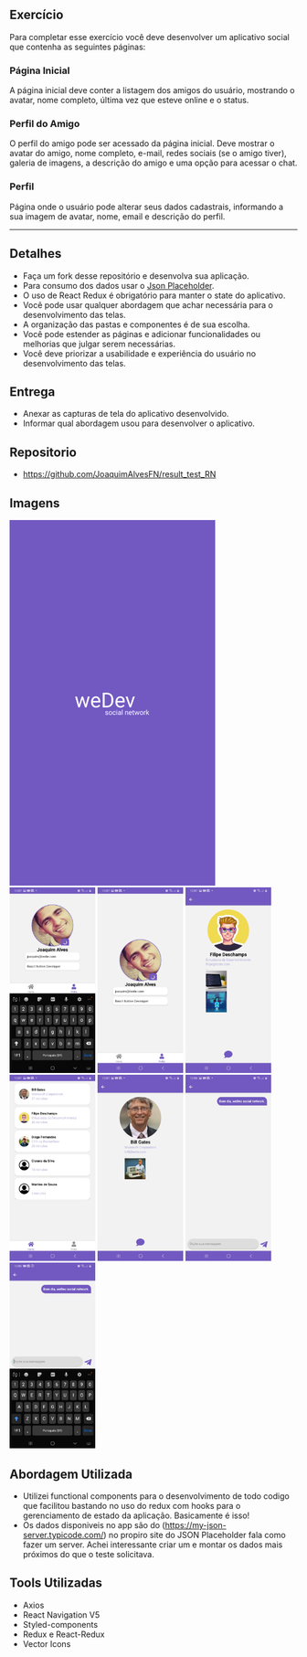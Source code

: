## Exercício

Para completar esse exercício você deve desenvolver um aplicativo social que contenha as seguintes páginas:

### Página Inicial
A página inicial deve conter a listagem dos amigos do usuário, mostrando o avatar, nome completo, última vez que esteve online e o status.

### Perfil do Amigo
O perfil do amigo pode ser acessado da página inicial. Deve mostrar o avatar do amigo, nome completo, e-mail, redes sociais (se o amigo tiver), galeria de imagens, a descrição do amigo e uma opção para acessar o chat.

### Perfil
Página onde o usuário pode alterar seus dados cadastrais, informando a sua imagem de avatar, nome, email e descrição do perfil.

---

## Detalhes

* Faça um fork desse repositório e desenvolva sua aplicação.
* Para consumo dos dados usar o [Json Placeholder](https://jsonplaceholder.typicode.com/).
* O uso de React Redux é obrigatório para manter o state do aplicativo.
* Você pode usar qualquer abordagem que achar necessária para o desenvolvimento das telas.
* A organização das pastas e componentes é de sua escolha.
* Você pode estender as páginas e adicionar funcionalidades ou melhorias que julgar serem necessárias.
* Você deve priorizar a usabilidade e experiência do usuário no desenvolvimento das telas.


## Entrega

* Anexar as capturas de tela do aplicativo desenvolvido.
* Informar qual abordagem usou para desenvolver o aplicativo.

## Repositorio
* https://github.com/JoaquimAlvesFN/result_test_RN

## Imagens

<p float="left">
<img src="https://github.com/JoaquimAlvesFN/result_test_RN/blob/master/images_screen/weDev_Logo.jpg?raw=true">
<img src="https://github.com/JoaquimAlvesFN/result_test_RN/blob/master/images_screen/Screenshot_20200728-100722_weDevSocial.jpg?raw=true" width="150">
<img src="https://github.com/JoaquimAlvesFN/result_test_RN/blob/master/images_screen/Screenshot_20200728-100716_weDevSocial.jpg?raw=true" width="150">
<img src="https://github.com/JoaquimAlvesFN/result_test_RN/blob/master/images_screen/Screenshot_20200728-100709_weDevSocial.jpg?raw=true" width="150">
<img src="https://github.com/JoaquimAlvesFN/result_test_RN/blob/master/images_screen/Screenshot_20200728-100705_weDevSocial.jpg?raw=true" width="150">
<img src="https://github.com/JoaquimAlvesFN/result_test_RN/blob/master/images_screen/Screenshot_20200728-100701_weDevSocial.jpg?raw=true" width="150">
<img src="https://github.com/JoaquimAlvesFN/result_test_RN/blob/master/images_screen/Screenshot_20200728-100651_weDevSocial.jpg?raw=true" width="150">
<img src="https://github.com/JoaquimAlvesFN/result_test_RN/blob/master/images_screen/Screenshot_20200728-100644_weDevSocial.jpg?raw=true" width="150">
</p>



 ## Abordagem Utilizada
 * Utilizei functional components para o desenvolvimento de todo codigo que facilitou bastando no uso do redux com hooks para o gerenciamento
 de estado da aplicação. Basicamente é isso!
 * Os dados disponiveis no app são do (https://my-json-server.typicode.com/) no propiro site do JSON Placeholder fala como fazer um server.
 Achei interessante criar um e montar os dados mais próximos do que o teste solicitava.
 
 ## Tools Utilizadas
 * Axios
 * React Navigation V5
 * Styled-components
 * Redux e React-Redux
 * Vector Icons
 

